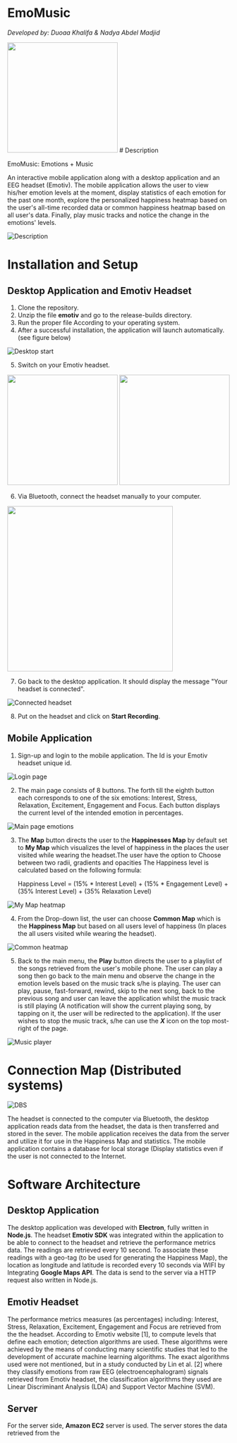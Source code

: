# EmoMusic 
*Developed by: Duoaa Khalifa & Nadya Abdel Madjid*


<img src = "EmoMusic.png" width = "250"/>
# Description

EmoMusic: Emotions + Music

An interactive mobile application along with a desktop application and an EEG headset (Emotiv). The mobile application allows the user to view his/her emotion levels at the moment, display statistics of each emotion for the past one month, explore the personalized happiness heatmap based on the user's all-time recorded data or common happiness heatmap based on all user's data. Finally, play music tracks and notice the change in the emotions' levels.

![Description](Description.png)

# Installation and Setup
## Desktop Application and Emotiv Headset

1. Clone the repository.
2. Unzip the file **emotiv** and go to the release-builds directory. 
3. Run the proper file According to your operating system.
4. After a successful installation, the application will launch automatically. (see figure below)

![Desktop start](EmoMusic_Desktop_start.JPG)

5. Switch on your Emotiv headset.

<p float="left">
  <img src="Epoc-product-image.png" width="250" />
  <img src="Insight-new-2-600x600.png" width="250" /> 
</p>

6. Via Bluetooth, connect the headset manually to your computer.

<img src = "Add_Device_Blutooth.JPG" width = "375"/>

7. Go back to the desktop application. It should display the  message "Your headset is connected".

![Connected headset]()

8. Put on the headset and click on **Start Recording**.

## Mobile Application
 1. Sign-up and login to the mobile application. The Id is your Emotiv headset unique id.
 
 ![Login page]()
 
 2. The main page consists of 8 buttons. The forth till the eighth button each corresponds to one of the six emotions: Interest, Stress, Relaxation, Excitement, Engagement and Focus. Each button displays the current level of the intended emotion in percentages.
 
  ![Main page emotions]()
  
 3. The **Map** button directs the user to the **Happinesses Map** by default set to **My Map** which visualizes the level of happiness in the places the user visited while wearing the headset.The user have the option to Choose between two radii, gradients and opacities The Happiness level is calculated based on the following formula:
  
    Happiness Level = (15% * Interest Level) + (15% * Engagement Level) + (35% Interest Level) + (35% 		Relaxation Level) 

![My Map heatmap]() 

4. From the Drop-down list, the user can choose **Common Map** which is the **Happiness Map** but based on all users level of happiness (In places the all users visited while wearing the headset).

![Common heatmap]()

5. Back to the main menu, the **Play** button directs the user to a playlist of the songs retrieved from the user's mobile phone. The user can play a song then go back to the main menu and observe the change in the emotion levels based on the music track s/he is playing. The user can play, pause, fast-forward, rewind, skip to the next song, back to the previous song and user can leave the application whilst the music track is still playing (A notification will show the current playing song, by tapping on it, the user will be redirected to the application). If the user wishes to stop the music track, s/he can use the ***X*** icon on the top most-right of the page.   

![Music player]()

# Connection Map (Distributed systems)

![DBS](DBS.png)

The headset is connected to the computer via Bluetooth, the desktop application reads data from the headset, the data is then transferred and stored in the sever. The mobile application receives the data from the server and utilize it for use in the Happiness Map and statistics. The mobile application contains a database for local storage (Display statistics even if the user is not connected to the Internet. 

# Software Architecture 
## Desktop Application

The desktop application was developed with **Electron**, fully written in **Node.js**. The headset **Emotiv SDK** was integrated within the application to be able to connect to the headset and retrieve the performance metrics data. The readings are retrieved every 10 second. To associate these readings with a geo-tag (to be used for generating the Happiness Map), the location as longitude and latitude is recorded every 10 seconds via WIFI by Integrating **Google Maps API**. The data is send to the server via a HTTP request also written in Node.js.

## Emotiv Headset

The performance metrics measures (as percentages) including: Interest, Stress, Relaxation, Excitement, Engagement and Focus are retrieved from the the headset. According to Emotiv website [1], to compute levels that define each emotion; detection algorithms are used. These algorithms were achieved by the means of conducting many scientific studies that led to the development of accurate machine learning algorithms. The exact algorithms used were not mentioned, but in a study conducted by Lin et al. [2] where they classify emotions from raw EEG (electroencephalogram) signals retrieved from Emotiv headset, the classification algorithms they used are Linear Discriminant Analysis (LDA) and Support Vector Machine (SVM). 

## Server

For the server side, **Amazon EC2** server is used. The server stores the data retrieved from the











	
	







